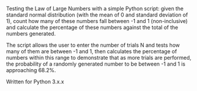 
Testing the Law of Large Numbers with a simple Python script: given the standard normal distribution (with the mean of 0 and standard deviation of 1), count how many of these numbers fall between -1 and 1 (non-inclusive) and calculate the percentage of these numbers against the total of the numbers generated.

The script allows the user to enter the number of trials N and tests how many of them are between -1 and 1, then calculates the percentage of numbers within this range to demonstrate that as more trials are performed, the probability of a randomly generated number to be between -1 and 1 is approaching 68.2%.

Written for Python 3.x.x
